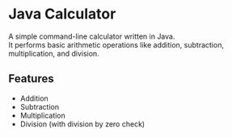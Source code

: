 # Java Calculator

A simple command-line calculator written in Java.  
It performs basic arithmetic operations like addition, subtraction, multiplication, and division.

## Features

- Addition  
- Subtraction  
- Multiplication  
- Division (with division by zero check)  
